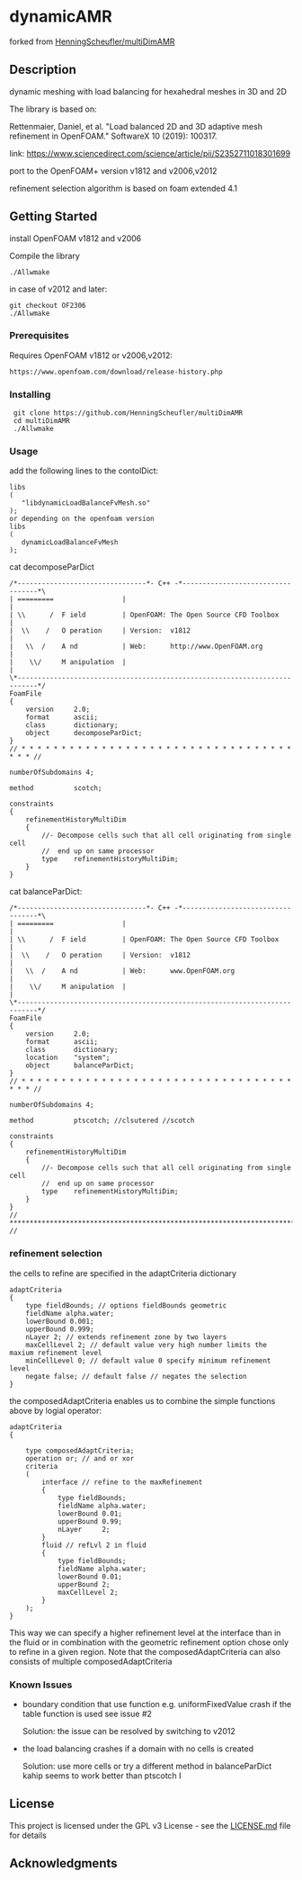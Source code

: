 # dynamicAMR
forked from [HenningScheufler/multiDimAMR](https://github.com/HenningScheufler/multiDimAMR)
## Description

dynamic meshing with load balancing for hexahedral meshes in 3D and 2D

The library is based on:

Rettenmaier, Daniel, et al. "Load balanced 2D and 3D adaptive mesh refinement in OpenFOAM." SoftwareX 10 (2019): 100317.

link:
https://www.sciencedirect.com/science/article/pii/S2352711018301699

port to the OpenFOAM+ version v1812 and v2006,v2012

refinement selection algorithm is based on foam extended 4.1

## Getting Started

install OpenFOAM v1812 and v2006

Compile the library
```
./Allwmake
```
in case of v2012 and later:
```
git checkout OF2306
./Allwmake
```
### Prerequisites

Requires OpenFOAM v1812 or v2006,v2012:

```
https://www.openfoam.com/download/release-history.php
```

### Installing

```
 git clone https://github.com/HenningScheufler/multiDimAMR
 cd multiDimAMR
 ./Allwmake
```
### Usage

add the following lines to the contolDict:
```
libs
(
   "libdynamicLoadBalanceFvMesh.so"
);
or depending on the openfoam version
libs
(
   dynamicLoadBalanceFvMesh
);
```

cat decomposeParDict
```
/*--------------------------------*- C++ -*----------------------------------*\
| =========                 |                                                 |
| \\      /  F ield         | OpenFOAM: The Open Source CFD Toolbox           |
|  \\    /   O peration     | Version:  v1812                                   |
|   \\  /    A nd           | Web:      http://www.OpenFOAM.org               |
|    \\/     M anipulation  |                                                 |
\*---------------------------------------------------------------------------*/
FoamFile
{
    version     2.0;
    format      ascii;
    class       dictionary;
    object      decomposeParDict;
}
// * * * * * * * * * * * * * * * * * * * * * * * * * * * * * * * * * * * * * //

numberOfSubdomains 4;

method          scotch;

constraints
{
    refinementHistoryMultiDim
    {
        //- Decompose cells such that all cell originating from single cell
        //  end up on same processor
        type    refinementHistoryMultiDim;
    }
}
```

cat balanceParDict:
```
/*--------------------------------*- C++ -*----------------------------------*\
| =========                 |                                                 |
| \\      /  F ield         | OpenFOAM: The Open Source CFD Toolbox           |
|  \\    /   O peration     | Version:  v1812                                 |
|   \\  /    A nd           | Web:      www.OpenFOAM.org                      |
|    \\/     M anipulation  |                                                 |
\*---------------------------------------------------------------------------*/
FoamFile
{
    version     2.0;
    format      ascii;
    class       dictionary;
    location    "system";
    object      balanceParDict;
}
// * * * * * * * * * * * * * * * * * * * * * * * * * * * * * * * * * * * * * //

numberOfSubdomains 4;

method          ptscotch; //clsutered //scotch

constraints
{
    refinementHistoryMultiDim
    {
        //- Decompose cells such that all cell originating from single cell
        //  end up on same processor
        type    refinementHistoryMultiDim;
    }
}
// ************************************************************************* //
```
### refinement selection

the cells to refine are specified in the adaptCriteria dictionary
```
adaptCriteria
{
    type fieldBounds; // options fieldBounds geometric
    fieldName alpha.water;
    lowerBound 0.001;
    upperBound 0.999;
    nLayer 2; // extends refinement zone by two layers
    maxCellLevel 2; // default value very high number limits the maxium refinement level
    minCellLevel 0; // default value 0 specify minimum refinement level
    negate false; // default false // negates the selection
}
```
the composedAdaptCriteria enables us to combine the simple functions above by logial operator:
```
adaptCriteria
{

    type composedAdaptCriteria;
    operation or; // and or xor
    criteria
    (
        interface // refine to the maxRefinement
        {
            type fieldBounds;
            fieldName alpha.water;
            lowerBound 0.01;
            upperBound 0.99;
            nLayer     2;
        }
        fluid // refLvl 2 in fluid
        {
            type fieldBounds;
            fieldName alpha.water;
            lowerBound 0.01;
            upperBound 2;
            maxCellLevel 2;
        }
    );
}
```
This way we can specify a higher refinement level at the interface than in the fluid or in combination with the geometric refinement option chose only to refine in a given region. Note that the composedAdaptCriteria can also consists of multiple composedAdaptCriteria


### Known Issues

*   boundary condition that use function e.g. uniformFixedValue
    crash if the table function is used see issue #2

    Solution: the issue can be resolved by switching to v2012

*   the load balancing crashes if a domain with no cells is created

    Solution: use more cells or try a different method in balanceParDict kahip seems to work better than ptscotch
I

## License

This project is licensed under the GPL v3 License - see the [LICENSE.md](LICENSE.md) file for details

## Acknowledgments



